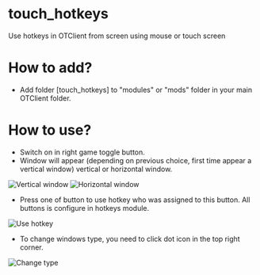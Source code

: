 # touch_hotkeys
Use hotkeys in OTClient from screen using mouse or touch screen

# How to add?
* Add folder [touch_hotkeys] to "modules" or "mods" folder in your main OTClient folder.

# How to use?
* Switch on in right game toggle button.
* Window will appear (depending on previous choice, first time appear a vertical window) vertical or horizontal window.

![Vertical window](https://dl.getdropbox.com/s/4cik5gcxb09uyif/touch_hotkeys_1.png) ![Horizontal window](https://dl.getdropbox.com/s/zfeuyqcm2zv2ot2/touch_hotkeys_2.png)

* Press one of button to use hotkey who was assigned to this button. All buttons is configure in hotkeys module.

![Use hotkey](https://dl.getdropbox.com/s/2bzvtvboqel9z12/touch_hotkeys_4.png)

* To change windows type, you need to click dot icon in the top right corner.

![Change type](https://dl.getdropbox.com/s/9yq57a05iqniztq/touch_hotkeys_3.png)
